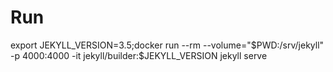 # Run

export JEKYLL_VERSION=3.5;docker run --rm --volume="$PWD:/srv/jekyll" -p 4000:4000 -it jekyll/builder:$JEKYLL_VERSION jekyll serve

